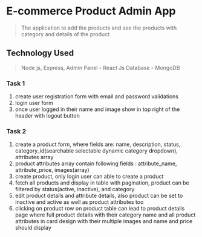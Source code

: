 # E-commerce Product Admin App

> The application to add the products and see the products with category and details of the product

## Technology Used

> Node js,
> Express,
> Admin Panel - React Js
> Database - MongoDB

### Task 1

1. create user registration form with email and password validations
2. login user form
3. once user logged in their name and image show in top right of the header with logout button

### Task 2

1. create a product form, where fields are: name, description, status, category_id(searchable selectable dynamic category dropdown), attributes array
2. product attributes array contain following fields : attribute_name, attribute_price, images(array)
3. create product, only login user can able to create a product
4. fetch all products and display in table with pagination, product can be filtered by status(active, inactive), and category
5. edit product details and attribute details, also product can be set to inactive and active as well as product attributes too
6. clicking on product row on product table can lead to product details page where full product details with their category name and all product attributes in card design with their multiple images and name and price should display
